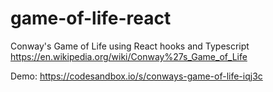 # game-of-life-react

Conway's Game of Life using React hooks and Typescript
https://en.wikipedia.org/wiki/Conway%27s_Game_of_Life

Demo: https://codesandbox.io/s/conways-game-of-life-iqj3c

